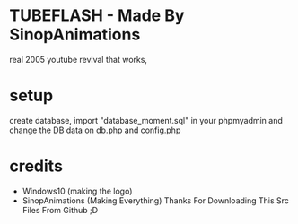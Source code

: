 # TUBEFLASH - Made By SinopAnimations
real 2005 youtube revival that works,

# setup
create database, import "database_moment.sql" in your phpmyadmin and change the DB data on db.php and config.php

# credits
* Windows10 (making the logo)
* SinopAnimations (Making Everything)
Thanks For Downloading This Src Files From Github ;D
